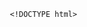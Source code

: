 
       <!DOCTYPE html>
<html lang="pt-br">
<head>
    <meta charset="UTF-8">
    <meta name="viewport" content="width=device-width, initial-scale=1.0">
    <title>Efeito de Digitação</title>
    <style>
        /* Animação de digitação */
        .typing {
            font-size: 50px;
            font-family: "Courier New", Courier, monospace;
            white-space: nowrap;
            overflow: hidden;
            border-right: .1em solid #000; /* Simula o cursor piscando */
            width: 0; /* Começa com o texto invisível */
            animation: typing 4s steps(40) 1s forwards;
        }

        /* Definindo a animação de digitação */
        @keyframes typing {
            0% { width: 0; }
            100% { width: 100%; }
        }
    </style>
</head>
<body>
    <!-- O texto que vai ser digitado -->
    <div class="typing">Olá, bem-vindo ao meu GitHub!!</div>
</body>
</html>



## 🌟 Sobre Mim
Estou começando minha jornada como desenvolvedora e já estou explorando o mundo da **nuvem**. Adoro aprender novas tecnologias e colocar em prática soluções escaláveis e eficientes. Ver uma ideia se tornando realidade, é o que me motiva a continuar!

## 🚀 Tecnologias que uso:
<div>
  <img src="https://img.icons8.com/color/96/000000/html-5.png" alt="HTML5"/>
  <img src="https://img.icons8.com/color/96/000000/css3.png" alt="CSS3"/>
  <img src="https://img.icons8.com/color/96/000000/javascript.png" alt="JavaScript"/>
  <img src="https://img.icons8.com/color/96/000000/react-native.png" alt="React"/>
  <img src="https://img.icons8.com/color/96/000000/amazon-web-services.png" alt="AWS"/>
  <img src="https://img.icons8.com/color/96/000000/python.png" alt="Python"/>
</div>

## 📫 Como me encontrar:
- 💌 Email: [debora.vitorio.dev@gmail.com](mailto:debora.vitorio.dev@gmail.com)
- 🌐 **LinkedIn**: [www.linkedin.com/in/deboravitoriodev](https://www.linkedin.com/in/deboravitoriodev) ![LinkedIn](https://img.shields.io/badge/-LinkedIn-0077B5?style=flat&logo=linkedin&logoColor=white)
